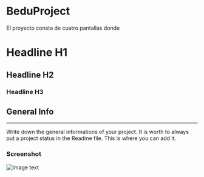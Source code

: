 # BeduProject

El proyecto consta de cuatro pantallas donde 

# Headline H1
## Headline H2
### Headline H3


## General Info
***
Write down the general informations of your project. It is worth to always put a project status in the Readme file. This is where you can add it. 
### Screenshot
![Image text](/path/to/the/screenshot.png)
